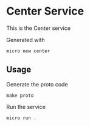 # Center Service

This is the Center service

Generated with

```
micro new center
```

## Usage

Generate the proto code

```
make proto
```

Run the service

```
micro run .
```